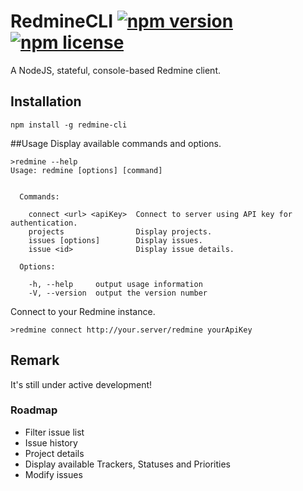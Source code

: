 # RedmineCLI [![npm version](http://img.shields.io/npm/v/redmine-cli.svg?style=flat)](https://www.npmjs.com/package/redmine-cli) [![npm license](https://img.shields.io/npm/l/redmine-cli.svg)](https://www.npmjs.com/package/redmine-cli)
A NodeJS, stateful, console-based Redmine client.

## Installation
```shell
npm install -g redmine-cli
```

##Usage
Display available commands and options.
```shell
>redmine --help
Usage: redmine [options] [command]


  Commands:

    connect <url> <apiKey>  Connect to server using API key for authentication.
    projects                Display projects.
    issues [options]        Display issues.
    issue <id>              Display issue details.

  Options:

    -h, --help     output usage information
    -V, --version  output the version number
```

Connect to your Redmine instance.
```shell
>redmine connect http://your.server/redmine yourApiKey
```

## Remark
It's still under active development!

### Roadmap
* Filter issue list
* Issue history
* Project details
* Display available Trackers, Statuses and Priorities
* Modify issues
